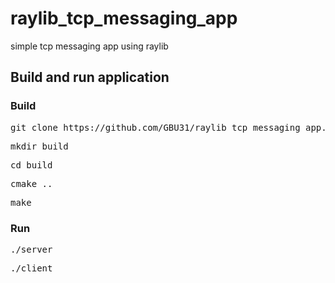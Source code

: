 # raylib_tcp_messaging_app
simple tcp messaging app using raylib

## Build and run application

### Build
<pre>git clone https://github.com/GBU31/raylib_tcp_messaging_app.git</pre>
<pre>mkdir build</pre>
<pre>cd build</pre>
<pre>cmake ..</pre>
<pre>make</pre>

### Run
<pre>./server</pre>
<pre>./client</pre>

